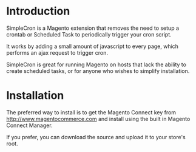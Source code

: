 # Introduction
SimpleCron is a Magento extension that removes the need to setup a crontab or Scheduled Task to periodically trigger your cron script.

It works by adding a small amount of javascript to every page, which performs an ajax request to trigger cron.

SimpleCron is great for running Magento on hosts that lack the ability to create scheduled tasks, or for anyone who wishes to simplify installation.

# Installation
The preferred way to install is to get the Magento Connect key from http://www.magentocommerce.com and install using the built in Magento Connect Manager.

If you prefer, you can download the source and upload it to your store's root.